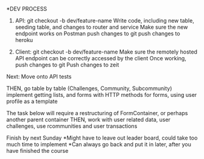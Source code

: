 *DEV PROCESS
1. API: 
git checkout -b dev/feature-name
Write code, including new table, seeding table, and changes to router and service
Make sure the new endpoint works on Postman
push changes to git
push changes to heroku 

2. Client:
git checkout -b dev/feature-name
Make sure the remotely hosted API endpoint can be correctly accessed by the client
Once working, push changes to git
Push changes to zeit

Next: 
Move onto API tests

THEN, go table by table (Challenges, Community, Subcommunity) implement getting lists, and forms with 
HTTP methods for forms, using user profile as a template

The task below will require a restructuring of FormContainer, or perhaps another parent container
THEN, work with user related data, user challenges, use rcommunities and user transactions

Finish by next Sunday
*Might have to leave out leader board, could take too much time to implement
*Can always go back and put it in later, after you have finished the course


